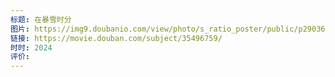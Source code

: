 ```yaml
---
标题: 在暴雪时分
图片: https://img9.doubanio.com/view/photo/s_ratio_poster/public/p2903683065.webp
链接: https://movie.douban.com/subject/35496759/
时时: 2024
评价:
---
```


